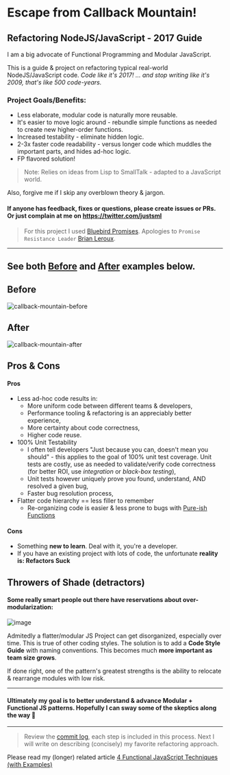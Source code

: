 # Escape from Callback Mountain!

## Refactoring NodeJS/JavaScript - 2017 Guide

I am a big advocate of Functional Programming and Modular JavaScript.

This is a guide & project on refactoring typical real-world NodeJS/JavaScript code. 
_Code like it's 2017! ... and stop writing like it's 2009, that's like 500 code-years._

### Project Goals/Benefits:

* Less elaborate, modular code is naturally more reusable.
* It's easier to move logic around - rebundle simple functions as needed to create new higher-order functions.
* Increased testability - eliminate hidden logic.
* 2-3x faster code readability - versus longer code which muddles the important parts, and hides ad-hoc logic.
* FP flavored solution!

> Note: Relies on ideas from Lisp to SmallTalk - adapted to a JavaScript world.

Also, forgive me if I skip any overblown theory & jargon. 

#### If anyone has feedback, fixes or questions, please create issues or PRs. Or just complain at me on https://twitter.com/justsml


> For this project I used [Bluebird Promises](http://bluebirdjs.com/docs/features.html). Apologies to `Promise Resistance Leader` [Brian Leroux](https://twitter.com/brianleroux).

----------

## See both [Before](#before) and [After](#after) examples below.

## Before

![callback-mountain-before](https://cloud.githubusercontent.com/assets/397632/25775652/5e49b444-3267-11e7-937c-8b786da9314a.png)

## After

![callback-mountain-after](https://cloud.githubusercontent.com/assets/397632/25775651/5e499aae-3267-11e7-8f08-2150730189b4.png)

## Pros & Cons

#### Pros

* Less ad-hoc code results in:
  * More uniform code between different teams & developers,
  * Performance tooling & refactoring is an appreciably better experience,
  * More certainty about code correctness,
  * Higher code reuse.
* 100% Unit Testability
  * I often tell developers "Just because you can, doesn't mean you should" - this applies to the goal of 100% unit test coverage. Unit tests are costly, use as needed to validate/verify code correctness (for better ROI, use _integration_ or _black-box testing_),
  * Unit tests however uniquely prove you found, understand, AND resolved a given bug,
  * Faster bug resolution process,
* Flatter code hierarchy == less filler to remember
  * Re-organizing code is easier & less prone to bugs with [Pure-ish Functions](https://en.wikipedia.org/wiki/Pure_function)


#### Cons

* Something **new to learn**. Deal with it, you're a developer.
* If you have an existing project with lots of code, the unfortunate **reality is: Refactors Suck**


## Throwers of Shade (detractors)

#### Some really smart people out there have reservations about over-modularization:
![image](https://cloud.githubusercontent.com/assets/397632/25776158/12d0be56-3274-11e7-87c9-7dee8a5e4b09.png)

Admitedly a flatter/modular JS Project can get disorganized, especially over time. This is true of other coding styles.
The solution is to add a **Code Style Guide** with naming conventions. 
This becomes much **more important as team size grows**.

If done right, one of the pattern's greatest strengths is the ability to relocate & rearrange modules with low risk.


----------

#### Ultimately my goal is to better understand & advance Modular + Functional JS patterns. Hopefully I can sway some of the skeptics along the way :crossed_fingers:


-----------

> Review the [commit log](https://github.com/justsml/escape-from-callback-mountain/commits/master), each step is included in this process. Next I will write on describing (concisely) my favorite refactoring approach.

Please read my (longer) related article [4 Functional JavaScript Techniques (with Examples)](https://github.com/justsml/blog/blob/master/_posts/functional-javascript-with-composition.md)

